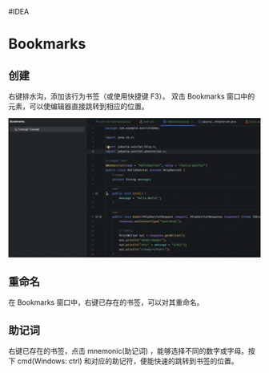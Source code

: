 #IDEA 
# Bookmarks

## 创建

右键排水沟，添加该行为书签（或使用快捷键 F3）。
双击 Bookmarks 窗口中的元素，可以使编辑器直接跳转到相应的位置。

![bookmarks-create](../../../attachments/bookmarks-create.gif)

## 重命名

在 Bookmarks 窗口中，右键已存在的书签，可以对其重命名。

## 助记词

右键已存在的书签，点击 mnemonic(助记词) ，能够选择不同的数字或字母。按下 cmd(Windows: ctrl) 和对应的助记符，便能快速的跳转到书签的位置。